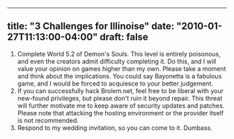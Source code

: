 
---
title: "3 Challenges for Illinoise"
date: "2010-01-27T11:13:00-04:00"
draft: false
---

1. Complete World 5.2 of Demon's Souls. This level is entirely poisonous, and even the creators admit difficulty completing it. Do this, and I will value your opinion on games higher than my own. Please take a moment and think about the implications. You could say Bayonetta is a fabulous game, and I would be forced to acquiesce to your better judgement.
2. If you can successfully hack Brolem.net, feel free to be liberal with your new-found privileges, but please don't ruin it beyond repair. This threat will further motivate me to keep aware of security updates and patches. Please note that attacking the hosting environment or the provider itself is not recommended.
3. Respond to my wedding invitation, so you can come to it. Dumbass.

